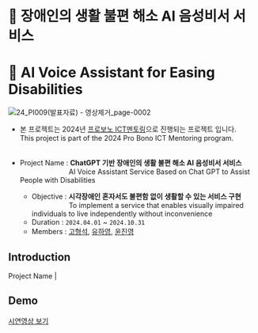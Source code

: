 # 👀 장애인의 생활 불편 해소 AI 음성비서 서비스
# 👀 AI Voice Assistant for Easing Disabilities
![24_PI009(발표자료) - 영상제거_page-0002](https://github.com/user-attachments/assets/5c0cac1b-4d78-4980-ac23-ed5406fe13ca)

- 본 프로젝트는 2024년 [프로보노 ICT멘토링](https://www.hanium.or.kr/portal/index.do)으로 진행되는 프로젝트 입니다.<br>
 This project is part of the 2024 Pro Bono ICT Mentoring program.<br><br>
 
- Project Name : **ChatGPT 기반 장애인의 생활 불편 해소 AI 음성비서 서비스**<br>
                &nbsp;&nbsp;&nbsp;&nbsp;&nbsp;&nbsp;&nbsp;&nbsp;&nbsp;&nbsp;&nbsp;&nbsp;&nbsp;&nbsp;&nbsp;&nbsp;&nbsp;&nbsp;&nbsp;&nbsp;&nbsp;&nbsp;&nbsp;&nbsp;
                AI Voice Assistant Service Based on Chat GPT to Assist People with Disabilities
  - Objective : **시각장애인 혼자서도 불편함 없이 생활할 수 있는 서비스 구현** <br>
               &nbsp;&nbsp;&nbsp;&nbsp;&nbsp;&nbsp;&nbsp;&nbsp;&nbsp;&nbsp;&nbsp;&nbsp;&nbsp;&nbsp;&nbsp;&nbsp;&nbsp;&nbsp;
               To implement a service that enables visually impaired individuals to live independently without inconvenience
  - Duration : `2024.04.01` ~ `2024.10.31`
  - Members : [고형석](https://github.com/hyeongseokgo), [유하영](https://github.com/Hayeonggg), [윤진영](https://github.com/jin7369)<br>

## Introduction
Project Name | 

## Demo
[시연영상 보기](https://youtu.be/qjB4XeM9WYE?si=yhnpIZsHjzvN_7i6)






<br><br><br><br><br>
